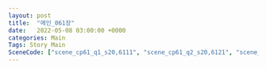 ```yaml
---
layout: post
title:  "메인_061장"
date:   2022-05-08 03:00:00 +0000
categories: Main
Tags: Story Main
SceneCode: ["scene_cp61_q1_s20,6111", "scene_cp61_q2_s20,6121", "scene_cp61_q3_s20,6131", "scene_cp61_q4_s20,6141", "scene_cp61_q4_s30,6142"]
---
```

